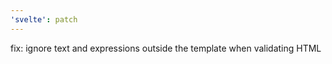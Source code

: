 ```yaml
---
'svelte': patch
---
```


fix: ignore text and expressions outside the template when validating HTML
